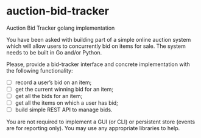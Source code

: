 # auction-bid-tracker
Auction Bid Tracker golang implementation

You have been asked with building part of a simple online auction system which will allow users to concurrently bid on items for sale. The system needs to be built in Go and/or Python.

Please, provide a bid-tracker interface and concrete implementation with the following functionality:

- [ ] record a user’s bid on an item;
- [ ] get the current winning bid for an item;
- [ ] get all the bids for an item;
- [ ] get all the items on which a user has bid;
- [ ] build simple REST API to manage bids.

You are not required to implement a GUI (or CLI) or persistent store (events are for reporting only). You may use any appropriate libraries to help.
